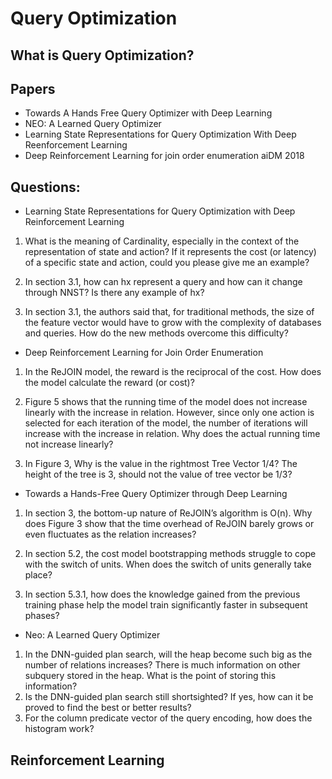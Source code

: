 # Query Optimization



## What is Query Optimization?





## Papers

- Towards A Hands Free Query Optimizer with Deep Learning
- NEO: A Learned Query Optimizer
- Learning State Representations for Query Optimization With Deep Reenforcement Learning 
- Deep Reinforcement Learning for join order enumeration aiDM 2018 



## Questions:

- Learning State Representations for Query Optimization with Deep Reinforcement Learning

1. What is the meaning of Cardinality, especially in the context of the representation of state and action? If it represents the cost (or latency) of a specific state and action, could you please give me an example?

2. In section 3.1, how can hx represent a query and how can it change through NNST? Is there any example of hx? 

3. In section 3.1, the authors said that, for traditional methods, the size of the feature vector would have to grow with the complexity of databases and queries. How do the new methods overcome this difficulty? 

- Deep Reinforcement Learning for Join Order Enumeration

1. In the ReJOIN model, the reward is the reciprocal of the cost. How does the model calculate the reward (or cost)?

2. Figure 5 shows that the running time of the model does not increase linearly with the increase in relation. However, since only one action is selected for each iteration of the model, the number of iterations will increase with the increase in relation. Why does the actual running time not increase linearly?

3. In Figure 3, Why is the value in the rightmost Tree Vector 1/4? The height of the tree is 3, should not the value of tree vector be 1/3?

- Towards a Hands-Free Query Optimizer through Deep Learning

1. In section 3, the bottom-up nature of ReJOIN’s algorithm is O(n). Why does Figure 3 show that the time overhead of ReJOIN barely grows or even fluctuates as the relation increases?

2. In section 5.2, the cost model bootstrapping methods struggle to cope with the switch of units. When does the switch of units generally take place?

3. In section 5.3.1, how does the knowledge gained from the previous training phase help the model train significantly faster in subsequent phases? 

- Neo: A Learned Query Optimizer

1. In the DNN-guided plan search, will the heap become such big as the number of relations increases? There is much information on other subquery stored in the heap. What is the point of storing this information?
2. Is the DNN-guided plan search still shortsighted? If yes, how can it be proved to find the best or better results?
3. For the column predicate vector of the query encoding, how does the histogram work? 



## Reinforcement Learning

